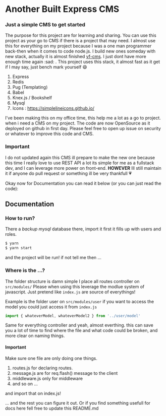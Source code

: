 # Another Built Express CMS
### Just a simple CMS to get started


The purpose for this project are for learning and sharing. You can use this project as your go
to CMS if there is a project that may need. I almost use this for everything on
my project because I was a one man programmer back-then when it comes to code node.js. I build new ones someday with new stack, actually it is almost finished [vf-cms](https://github.com/mandaputtra/vf-cms). I just dont have more enough time again :sad: . This project uses this stack, it almost fast as it get if I may say, just bench mark yourself :smile:

1. Express
2. Redis
3. Pug (Templating)
4. Babel
5. Knex.js / Bookshelf
6. Mysql
7. Icons : https://simplelineicons.github.io/

I've been making this on my office time, this help me a lot as a go to project. when i need a CMS
on my project. The code are now OpenSource as it deployed on github in first day. Please feel free to open up
issue on security or whatever to improve this code and CMS.

### Important
I do not updated again this CMS ill prepare to make the new one because this time I really love to use REST API a lot
its simple for me as a fullstack dev, and I can leverage more power on front-end. **HOWEVER** Ill still maintain it if anyone do pull request or
something ill be very thankfull 💗

Okay now for Documentation you can read it below (or you can just read the code):


## Documentation

### How to run?

There a *backup mysql* database there, import it first it fills up with users and roles.

```bash
$ yarn
$ yarn start
```

and the project will be run! if not tell me then ...

### Where is the ...?
The folder structure is damn simple I place all routes controller on `src/modules/` Please when using this leverage the modlue system of javascript.
Just pretend like `index.js` are source of everythings!

Example is the folder user on `src/modules/user` if you want to access the model you could just access it from `index.js`

```JavaScript
import { whateverModel, whateverModel2 } from '../user/model'
```

Same for everything controller and yeah, almost everthing. this can save you a lot of time to find where the
file and what code could be broken, and more clear on naming things.

#### Important
Make sure one file are only doing one things.

1. routes.js for declaring routes.
2. message.js are for req.flash() message to the client
3. middleware.js only for middleware
4. and so on ...

and import that on index.js!

... and the rest you can figure it out. Or if you find something usefull for docs here fell free to update this README.md
